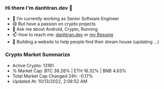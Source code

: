 ### Hi there I'm danhtran.dev 👋

- 🔭 I’m currently working as Senior Software Engineer
- 😄 But have a passion on crypto projects
- 💬 Ask me about Android, Crypto, Running 
- 📫 How to reach me: <a href="https://danhtran.dev" target="_blank">danhtran.dev</a> or <a href="Developer-Resume.pdf" target="_blank">my Resume</a>
- 🌱 Building a website to help people find their dream house (updating ...)

### Crypto Market Summarize
- Active Crypto: 13181
- % Market Cap: BTC 38.26% | ETH 16.32% | BNB 4.63%
- Total Market Cap Changed 24h: -0.17%
- Updated At: 10/13/2022, 2:08:52 AM
